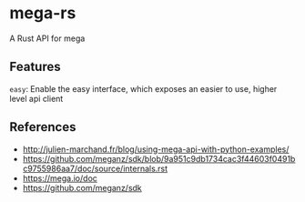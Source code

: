 # mega-rs
A Rust API for mega

## Features
`easy`: Enable the easy interface, which exposes an easier to use, higher level api client

## References
 * http://julien-marchand.fr/blog/using-mega-api-with-python-examples/
 * https://github.com/meganz/sdk/blob/9a951c9db1734cac3f44603f0491bc9755986aa7/doc/source/internals.rst
 * https://mega.io/doc
 * https://github.com/meganz/sdk
